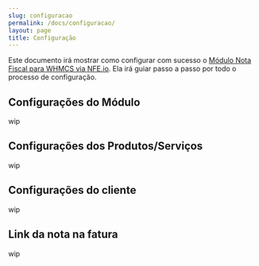 ```yaml
---
slug: configuracao
permalink: /docs/configuracao/
layout: page
title: Configuração
---
```


Este documento irá mostrar como configurar com sucesso o [Módulo Nota Fiscal para WHMCS via NFE.io](https://github.com/nfe/whmcs-addon). Ela irá guiar passo a passo por todo o processo de configuração.

## Configurações do Módulo

wip

## Configurações dos Produtos/Serviços

wip
## Configurações do cliente
wip
## Link da nota na fatura
wip